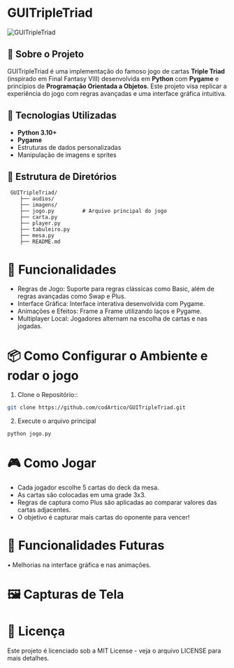 # GUITripleTriad

![GUITripleTriad](imagens/icon.ico)

## 🎴 Sobre o Projeto
GUITripleTriad é uma implementação do famoso jogo de cartas **Triple Triad** (inspirado em Final Fantasy VIII) desenvolvida em **Python** com **Pygame** e princípios de **Programação Orientada a Objetos**. Este projeto visa replicar a experiência do jogo com regras avançadas e uma interface gráfica intuitiva.

## 🚀 Tecnologias Utilizadas
- **Python 3.10+**
- **Pygame**
- Estruturas de dados personalizadas
- Manipulação de imagens e sprites

## 📁 Estrutura de Diretórios

```plaintext
 GUITripleTriad/
    ├── audios/
    ├── imagens/
    ├── jogo.py         # Arquivo principal do jogo
    ├── carta.py
    ├── player.py
    ├── tabuleiro.py
    ├── mesa.py
    ├── README.md
```

# 🔧 Funcionalidades

- Regras de Jogo: Suporte para regras clássicas como Basic, além de regras avançadas como Swap e Plus.
- Interface Gráfica: Interface interativa desenvolvida com Pygame.
- Animações e Efeitos: Frame a Frame utilizando laços e Pygame.
- Multiplayer Local: Jogadores alternam na escolha de cartas e nas jogadas.

# 📦 Como Configurar o Ambiente e rodar o jogo

1. Clone o Repositório::
```bash
git clone https://github.com/codArtico/GUITripleTriad.git
```
2. Execute o arquivo principal
```bash
python jogo.py
```

# 🎮 Como Jogar
- Cada jogador escolhe 5 cartas do deck da mesa.
- As cartas são colocadas em uma grade 3x3.
- Regras de captura como Plus são aplicadas ao comparar valores das cartas adjacentes.
- O objetivo é capturar mais cartas do oponente para vencer!

# 🌟 Funcionalidades Futuras
• Melhorias na interface gráfica e nas animações.

# 🖼️ Capturas de Tela


# 📝 Licença
Este projeto é licenciado sob a MIT License - veja o arquivo LICENSE para mais detalhes.

